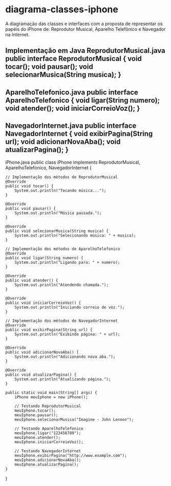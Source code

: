 # diagrama-classes-iphone
 A diagramação das classes e interfaces com a proposta de representar os papéis do iPhone de: Reprodutor Musical, Aparelho Telefônico e Navegador na Internet.

Implementação em Java
ReprodutorMusical.java
public interface ReprodutorMusical {
    void tocar();
    void pausar();
    void selecionarMusica(String musica);
}
-----------------------------------------------------------------
AparelhoTelefonico.java
public interface AparelhoTelefonico {
    void ligar(String numero);
    void atender();
    void iniciarCorreioVoz();
}
------------------------------------------------------------------
NavegadorInternet.java
public interface NavegadorInternet {
    void exibirPagina(String url);
    void adicionarNovaAba();
    void atualizarPagina();
}
---------------------------------------------------------------------
iPhone.java
public class iPhone implements ReprodutorMusical, AparelhoTelefonico, NavegadorInternet {
    
    // Implementação dos métodos de ReprodutorMusical
    @Override
    public void tocar() {
        System.out.println("Tocando música...");
    }

    @Override
    public void pausar() {
        System.out.println("Música pausada.");
    }

    @Override
    public void selecionarMusica(String musica) {
        System.out.println("Selecionando música: " + musica);
    }

    // Implementação dos métodos de AparelhoTelefonico
    @Override
    public void ligar(String numero) {
        System.out.println("Ligando para: " + numero);
    }

    @Override
    public void atender() {
        System.out.println("Atendendo chamada.");
    }

    @Override
    public void iniciarCorreioVoz() {
        System.out.println("Iniciando correio de voz.");
    }

    // Implementação dos métodos de NavegadorInternet
    @Override
    public void exibirPagina(String url) {
        System.out.println("Exibindo página: " + url);
    }

    @Override
    public void adicionarNovaAba() {
        System.out.println("Adicionando nova aba.");
    }

    @Override
    public void atualizarPagina() {
        System.out.println("Atualizando página.");
    }

    public static void main(String[] args) {
        iPhone meuIphone = new iPhone();

        // Testando ReprodutorMusical
        meuIphone.tocar();
        meuIphone.pausar();
        meuIphone.selecionarMusica("Imagine - John Lennon");

        // Testando AparelhoTelefonico
        meuIphone.ligar("123456789");
        meuIphone.atender();
        meuIphone.iniciarCorreioVoz();

        // Testando NavegadorInternet
        meuIphone.exibirPagina("http://www.example.com");
        meuIphone.adicionarNovaAba();
        meuIphone.atualizarPagina();
    }
}
